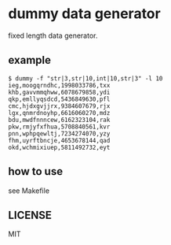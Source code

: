 # dummy data generator

fixed length data generator.

## example

	$ dummy -f "str|3,str|10,int|10,str|3" -l 10
	ieg,moogqrndhc,1998033786,txx
	khb,gavvmmqhww,6078679858,ydi
	qkp,emllyqsdcd,5436849630,pfl
	cmc,hjdxgvjjrx,9384607679,rjx
	lgx,qnmrdnoyhp,6616060270,mdz
	bdu,mwdfnnncew,6162323104,rak
	pkw,rmjyfxfhua,5708840561,kvr
	pnn,wphpqewltj,7234274070,yzy
	fhm,uyrftbncje,4653678144,qad
	okd,wchmixiuep,5811492732,eyt

## how to use

see Makefile

## LICENSE

MIT
